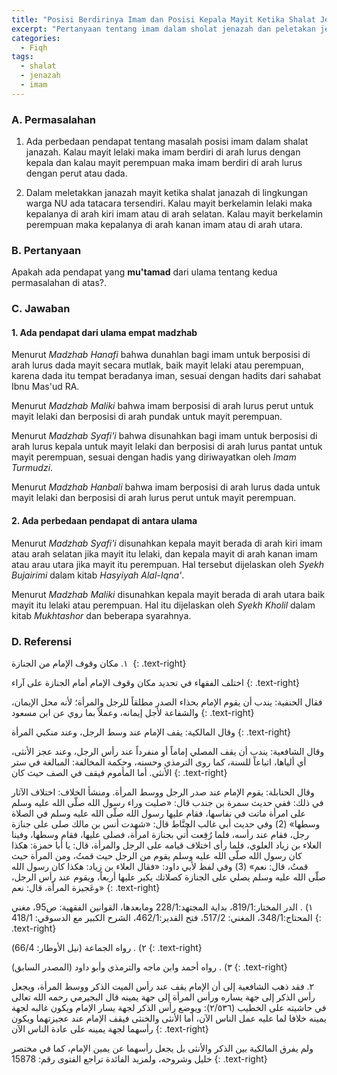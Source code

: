 ```yaml
---
title: "Posisi Berdirinya Imam dan Posisi Kepala Mayit Ketika Shalat Jenazah"
excerpt: "Pertanyaan tentang imam dalam sholat jenazah dan peletakan jenazah saat disholati"
categories:
  - Fiqh
tags:
  - shalat 
  - jenazah 
  - imam
---
```



### A. Permasalahan

1. Ada perbedaan pendapat tentang masalah posisi imam dalam shalat janazah. Kalau mayit lelaki maka imam berdiri di arah lurus dengan kepala dan kalau mayit perempuan maka imam berdiri di arah lurus dengan perut atau dada.

2. Dalam meletakkan janazah mayit ketika shalat janazah di lingkungan warga NU ada tatacara tersendiri. Kalau mayit berkelamin lelaki maka kepalanya di arah kiri imam atau di arah selatan. Kalau mayit berkelamin perempuan maka kepalanya di arah kanan imam atau di arah utara.

### B. Pertanyaan

Apakah ada pendapat yang **mu'tamad** dari ulama tentang kedua permasalahan di atas?.

### C. Jawaban

#### 1. Ada pendapat dari ulama empat madzhab

Menurut _Madzhab Hanafi_ bahwa dunahlan bagi imam untuk berposisi di arah lurus dada mayit secara mutlak, baik mayit lelaki atau perempuan, karena dada itu tempat beradanya iman, sesuai dengan hadits dari sahabat Ibnu Mas'ud RA.

Menurut _Madzhab Maliki_ bahwa imam berposisi di arah lurus perut untuk mayit lelaki dan berposisi di arah pundak untuk mayit perempuan.

Menurut _Madzhab Syafi'i_ bahwa disunahkan bagi imam untuk berposisi di arah lurus kepala untuk mayit lelaki dan berposisi di arah lurus pantat untuk mayit perempuan, sesuai dengan hadis yang diriwayatkan oleh _Imam Turmudzi_.

Menurut _Madzhab Hanbali_ bahwa imam berposisi di arah lurus dada untuk mayit lelaki dan berposisi di arah lurus perut untuk mayit perempuan.

#### 2. Ada perbedaan pendapat di antara ulama

Menurut _Madzhab Syafi'i_ disunahkan kepala mayit berada di arah kiri imam atau arah selatan jika mayit itu lelaki, dan kepala mayit di arah kanan imam atau arau utara jika mayit itu perempuan. Hal tersebut dijelaskan oleh _Syekh Bujairimi_ dalam kitab _Hasyiyah Alal-Iqna'_.

Menurut _Madzhab Maliki_ disunahkan kepala mayit berada di arah utara baik mayit itu lelaki atau perempuan. Hal itu dijelaskan oleh _Syekh Kholil_ dalam kitab _Mukhtashor_ dan beberapa syarahnya.

### D. Referensi

١. مكان وقوف الإمام من الجنازة 
{: .text-right}

اختلف الفقهاء في تحديد مكان وقوف الإمام أمام الجنازة على آراء
{: .text-right}

فقال الحنفية: يندب أن يقوم الإمام بحذاء الصدر مطلقاً للرجل والمرأة؛ لأنه محل الإيمان، والشفاعة لأجل إيمانه، وعملاً بما روي عن ابن مسعود
{: .text-right}

وقال المالكية: يقف الإمام عند وسط الرجل، وعند منكبي المرأة
{: .text-right}

وقال الشافعية: يندب أن يقف المصلي إماماً أو منفرداً عند رأس الرجل، وعند عجز الأنثى، أي ألياها، اتباعاً للسنة، كما روى الترمذي وحسنه، وحكمة المخالفة: المبالغة في ستر الأنثى. أما المأموم فيقف في الصف حيث كان
{: .text-right}

وقال الحنابلة: يقوم الإمام عند صدر الرجل ووسط المرأة. ومنشأ الخلاف: اختلاف الآثار في ذلك: ففي حديث سمرة بن جندب قال: «صليت وراء رسول الله صلّى الله عليه وسلم على امرأة ماتت في نفاسها، فقام عليها رسول الله صلّى الله عليه وسلم في الصلاة وسطها» (2) وفي حديث أبي غالب الحنَّاط قال: «شهدت أنس بن مالك صلى على جنازة رجل، فقام عند رأسه، فلما رُفِعت أُتي بجنازة امرأة، فصلى عليها، فقام وسطها، وفينا العلاء بن زياد العلوي، فلما رأى اختلاف قيامه على الرجل والمرأة، قال: يا أبا حمزة: هكذا كان رسول الله صلّى الله عليه وسلم يقوم من الرجل حيث قمتُ، ومن المرأة حيث قمتُ، قال: نعم» (3) وفي لفظ لأبي داود: «فقال العلاء بن زياد: هكذا كان رسول الله صلّى الله عليه وسلم يصلي على الجنازة كصلاتك يكبر عليها أربعاً، ويقوم عند رأس الرجل، وعَجيزة المرأة، قال: نعم»
{: .text-right}

١) . الدر المختار:819/1، بداية المجتهد:228/1 ومابعدها، القوانين الفقهية: ص95، مغني المحتاج:348/1، المغني: 517/2، فتح القدير:462/1، الشرح الكبير مع الدسوقي: 418/1
{: .text-right}

٢) . رواه الجماعة (نيل الأوطار: 66/4)
{: .text-right}

٣) . رواه أحمد وابن ماجه والترمذي وأبو داود (المصدر السابق)
{: .text-right}

٢. فقد ذهب الشافعية إلى أن الإمام يقف عند رأس الميت الذكر ووسط المرأة، ويجعل رأس الذكر إلى جهة يساره ورأس المرأة إلى جهة يمينه قال البجيرمي رحمه الله تعالى في حاشيته على الخطيب (٢/٥٣٦): ويوضع رأس الذكر لجهة يسار الإمام ويكون غالبه لجهة يمينه خلافا لما عليه عمل الناس الآن، أما الأنثى والخنثى فيقف الإمام عند عجيزتهما ويكون رأسهما لجهة يمينه على عادة الناس الآن
{: .text-right}

ولم يفرق المالكية بين الذكر والأنثى بل يجعل رأسهما عن يمين الإمام، كما في مختصر خليل وشروحه، ولمزيد الفائدة تراجع الفتوى رقم: 15878
{: .text-right}
